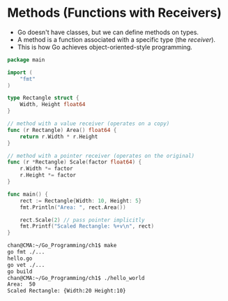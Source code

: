 # Methods (Functions with Receivers)

- Go doesn't have classes, but we can define methods on types. 
- A method is a function associated with a specific type (the *receiver*). 
- This is how Go achieves object-oriented-style programming.

```go
package main

import (
	"fmt"
)

type Rectangle struct {
	Width, Height float64
}

// method with a value receiver (operates on a copy)
func (r Rectangle) Area() float64 {
	return r.Width * r.Height
}

// method with a pointer receiver (operates on the original)
func (r *Rectangle) Scale(factor float64) {
	r.Width *= factor
	r.Height *= factor
}

func main() {
	rect := Rectangle{Width: 10, Height: 5}
	fmt.Println("Area: ", rect.Area())

	rect.Scale(2) // pass pointer implicitly
	fmt.Printf("Scaled Rectangle: %+v\n", rect)
}
```

```sh
chan@CMA:~/Go_Programming/ch1$ make
go fmt ./...
hello.go
go vet ./...
go build 
chan@CMA:~/Go_Programming/ch1$ ./hello_world
Area:  50
Scaled Rectangle: {Width:20 Height:10}
```

